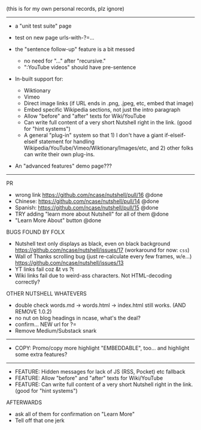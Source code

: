 (this is for my own personal records, plz ignore)

----------------------

* a "unit test suite" page
* test on new page urls-with-?=...
* the "sentence follow-up" feature is a bit messed
	* no need for "..." after "recursive."
   * ":YouTube videos" should have pre-sentence

* In-built support for:
	* Wiktionary
	* Vimeo
	* Direct image links (if URL ends in .png, .jpeg, etc, embed that image)
	* Embed specific Wikipedia sections, not just the intro paragraph
	* Allow "before" and "after" texts for Wiki/YouTube
	* Can write full content of a very short Nutshell right in the link. (good for "hint systems")
	* A general "plug-in" system so that 1) I don't have a giant if-elseif-elseif statement for handling Wikipedia/YouTube/Vimeo/Wiktionary/Images/etc, and 2) other folks can write their own plug-ins.

* An "advanced features" demo page???

--------------------

PR
* wrong link https://github.com/ncase/nutshell/pull/16 @done
* Chinese: https://github.com/ncase/nutshell/pull/14 @done
* Spanish: https://github.com/ncase/nutshell/pull/15 @done
* TRY adding "learn more about Nutshell" for all of them @done
* "Learn More About" button @done

BUGS FOUND BY FOLX
* Nutshell text only displays as black, even on black background
https://github.com/ncase/nutshell/issues/17
(workaround for now: `css`)
* Wall of Thanks scrolling bug (just re-calculate every few frames, w/e...)
https://github.com/ncase/nutshell/issues/13
* YT links fail coz &t vs ?t
* Wiki links fail due to weird-ass characters. Not HTML-decoding correctly?

OTHER NUTSHELL WHATEVERS
* double check words.md -> words.html -> index.html still works. (AND REMOVE 1.0.2)
* no nut on blog headings in ncase, what's the deal?
* confirm... NEW url for ?=
* Remove Medium/Substack snark
---
* COPY: Promo/copy more highlight "EMBEDDABLE", too... and highlight some extra features?
---
* FEATURE: Hidden messages for lack of JS (RSS, Pocket) etc fallback
* FEATURE: Allow "before" and "after" texts for Wiki/YouTube
* FEATURE: Can write full content of a very short Nutshell right in the link. (good for "hint systems")

AFTERWARDS
* ask all of them for confirmation on "Learn More"
* Tell off that one jerk
